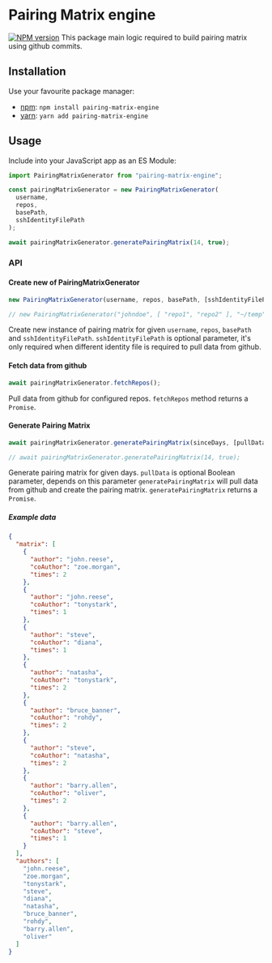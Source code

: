 # Pairing Matrix engine

[![NPM version](https://img.shields.io/npm/v/pairing-matrix-engine.svg)](https://www.npmjs.com/package/pairing-matrix-engine)
This package main logic required to build pairing matrix using github commits.

## Installation

Use your favourite package manager:

- [npm](https://npmjs.org): `npm install pairing-matrix-engine`
- [yarn](https://yarnpkg.com/): `yarn add pairing-matrix-engine`

## Usage

Include into your JavaScript app as an ES Module:

```javascript
import PairingMatrixGenerator from "pairing-matrix-engine";

const pairingMatrixGenerator = new PairingMatrixGenerator(
  username,
  repos,
  basePath,
  sshIdentityFilePath
);

await pairingMatrixGenerator.generatePairingMatrix(14, true);
```

### API

#### Create new of PairingMatrixGenerator

```javascript
new PairingMatrixGenerator(username, repos, basePath, [sshIdentityFilePath]);

// new PairingMatrixGenerator("johndoe", [ "repo1", "repo2" ], "~/temp", "~/.ssh/id_rsa");
```

Create new instance of pairing matrix for given `username`, `repos`, `basePath` and `sshIdentityFilePath`.
`sshIdentityFilePath` is optional parameter, it's only required when different identity file is required to pull data
from github.

#### Fetch data from github

```javascript
await pairingMatrixGenerator.fetchRepos();
```

Pull data from github for configured repos. `fetchRepos` method returns a `Promise`.

#### Generate Pairing Matrix

```javascript
await pairingMatrixGenerator.generatePairingMatrix(sinceDays, [pullData]);

// await pairingMatrixGenerator.generatePairingMatrix(14, true);
```

Generate pairing matrix for given days. `pullData` is optional Boolean parameter, depends on this
parameter `generatePairingMatrix`
will pull data from github and create the pairing matrix. `generatePairingMatrix` returns a `Promise`.

##### Example data

```json
{
  "matrix": [
    {
      "author": "john.reese",
      "coAuthor": "zoe.morgan",
      "times": 2
    },
    {
      "author": "john.reese",
      "coAuthor": "tonystark",
      "times": 1
    },
    {
      "author": "steve",
      "coAuthor": "diana",
      "times": 1
    },
    {
      "author": "natasha",
      "coAuthor": "tonystark",
      "times": 2
    },
    {
      "author": "bruce_banner",
      "coAuthor": "rohdy",
      "times": 2
    },
    {
      "author": "steve",
      "coAuthor": "natasha",
      "times": 2
    },
    {
      "author": "barry.allen",
      "coAuthor": "oliver",
      "times": 2
    },
    {
      "author": "barry.allen",
      "coAuthor": "steve",
      "times": 1
    }
  ],
  "authors": [
    "john.reese",
    "zoe.morgan",
    "tonystark",
    "steve",
    "diana",
    "natasha",
    "bruce_banner",
    "rohdy",
    "barry.allen",
    "oliver"
  ]
}
```
